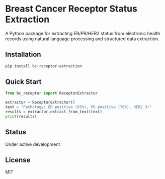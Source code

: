 # Breast Cancer Receptor Status Extraction

A Python package for extracting ER/PR/HER2 status from electronic health records using natural language processing and structured data extraction.

## Installation

```bash
pip install bc-receptor-extraction
```

## Quick Start

```python
from bc_receptor import ReceptorExtractor

extractor = ReceptorExtractor()
text = "Pathology: ER positive (85%), PR positive (70%), HER2 3+"
results = extractor.extract_from_text(text)
print(results)
```

## Status

Under active development

## License

MIT
